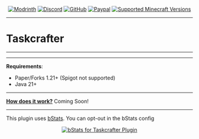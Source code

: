 <div align="center">

[![Modrinth][modrinth-shield]][modrinth-url]
[![Discord][discord-shield]][discord-url]
[![GitHub][github-shield]][github-url]
[![Paypal][paypal-shield]][paypal-url]
[![Supported Minecraft Versions][versions-shield]][versions-url]
</div>

---

# Taskcrafter

---


---

**Requirements**:
- Paper/Forks 1.21+ (Spigot not supported)
- Java 21+

---

<b><u>How does it work?</b></u> Coming Soon!

---

This plugin uses [bStats][bstats-url]. You can opt-out in the bStats config
<div align="center">

[![bStats for Taskcrafter Plugin][bstats-plugin-svg]][bstats-plugin-url]
</div>


[modrinth-shield]: https://img.shields.io/badge/Download-00AF5C?logo=modrinth&logoColor=white&style=for-the-badge

[modrinth-url]: https://modrinth.com/plugin/Taskcrafter

[discord-shield]: https://img.shields.io/badge/Discord-5865F2?logo=discord&logoColor=white&style=for-the-badge

[discord-url]: https://quartzdev.gg/discord/

[github-shield]: https://img.shields.io/badge/Source-181717?logo=github&logoColor=white&style=for-the-badge

[github-url]: https://github.com/quartzdev-gg/Taskcrafter

[paypal-shield]: https://img.shields.io/badge/Donate-00457C?logo=paypal&logoColor=white&style=for-the-badge

[paypal-url]: https://quartzdev.gg/paypal/

[versions-shield]: https://img.shields.io/badge/1.20+-blue?style=for-the-badge&label=Minecraft%20Versions

[versions-url]: https://modrinth.com/plugins/Taskcrafter/versions

[bstats-url]: https://bstats.org/

[bstats-plugin-svg]: https://bstats.org/signatures/bukkit/Taskcrafter.svg

[bstats-plugin-url]: https://bstats.org/plugin/bukkit/Taskcrafter/